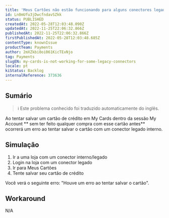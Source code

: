 ```yaml
---
title: 'Meus Cartões não estão funcionando para alguns conectores legados'
id: Ln0mUfu3jDwcfndavSZkk
status: PUBLISHED
createdAt: 2022-05-28T12:03:48.090Z
updatedAt: 2022-11-25T22:06:32.866Z
publishedAt: 2022-11-25T22:06:32.866Z
firstPublishedAt: 2022-05-28T12:03:48.685Z
contentType: knownIssue
productTeam: Payments
author: 2mXZkbi0oi061KicTExNjo
tag: Payments
slugEN: my-cards-is-not-working-for-some-legacy-connectors
locale: pt
kiStatus: Backlog
internalReference: 373636
---
```


## Sumário

>ℹ️ Este problema conhecido foi traduzido automaticamente do inglês.


Ao tentar salvar um cartão de crédito em My Cards dentro da sessão My Account ** sem ter feito qualquer compra com esse cartão antes** ocorrerá um erro ao tentar salvar o cartão com um conector legado interno.



## Simulação


1. Ir a uma loja com um conector interno/legado
2. Login na loja com um conector legado
3. Ir para Meus Cartões
4. Tente salvar seu cartão de crédito

Você verá o seguinte erro:
"Houve um erro ao tentar salvar o cartão".



## Workaround


N/A

